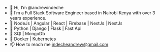 - 👋 Hi, I’m @andrewindeche
- 🚀  I’m a Full Stack Software Engineer based in Nairobi Kenya with over 3 years experience.
- 🎯 NodeJs | Angular | React | Firebase | NextJs | NestJs
- 🎯 Python | Django | Flask | Fast Api
- 🎯 SQl | MongoDb
- 🎯 Docker | Kubernetes 
- 📫 How to reach me indecheandrew@gmail.com

<!---
andrewindechemain/andrewindechemain is a ✨ special ✨ repository because its `README.md` (this file) appears on your GitHub profile.
You can click the Preview link to take a look at your changes.
--->
